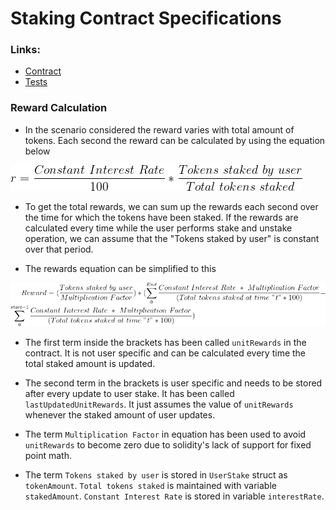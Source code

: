 # Staking Contract Specifications

### Links:

* [Contract](contracts/Vault.sol)
* [Tests](test/Vault.ts)

### Reward Calculation

* In the scenario considered the reward varies with total amount of tokens. Each second the reward can be calculated by using the equation below

![Eqn 1](images/equation1.png)

* To get the total rewards, we can sum up the rewards each second over the time for which the tokens have been staked. If the rewards are calculated every time while the user performs stake and unstake operation, we can assume that the "Tokens staked by user" is constant over that period. 

* The rewards equation can be simplified to this

![Eqn 2](images/equation2.png)

* The first term inside the brackets has been called `unitRewards` in the contract. It is not user specific and can be calculated every time the total staked amount is updated.

* The second term in the brackets is user specific and needs to be stored after every update to user stake. It has been called `lastUpdatedUnitRewards`. It just assumes the value of `unitRewards` whenever the staked amount of user updates.

* The term `Multiplication Factor` in equation has been used to avoid `unitRewards` to become zero due to solidity's lack of support for fixed point math.

* The term `Tokens staked by user` is stored in `UserStake` struct as `tokenAmount`. `Total tokens staked` is maintained with variable `stakedAmount`. `Constant Interest Rate` is stored in variable `interestRate`.